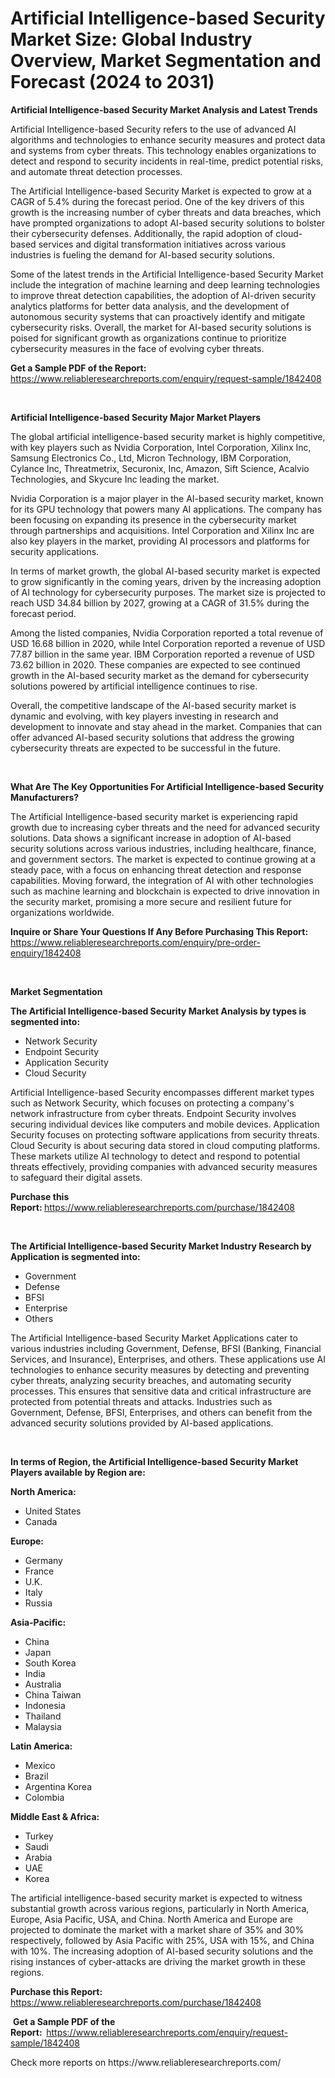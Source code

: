 <p><h1>Artificial Intelligence-based Security Market Size: Global Industry Overview, Market Segmentation and Forecast (2024 to 2031)</h1></p><p><strong>Artificial Intelligence-based Security Market Analysis and Latest Trends</strong></p>
<p><p>Artificial Intelligence-based Security refers to the use of advanced AI algorithms and technologies to enhance security measures and protect data and systems from cyber threats. This technology enables organizations to detect and respond to security incidents in real-time, predict potential risks, and automate threat detection processes.</p><p>The Artificial Intelligence-based Security Market is expected to grow at a CAGR of 5.4% during the forecast period. One of the key drivers of this growth is the increasing number of cyber threats and data breaches, which have prompted organizations to adopt AI-based security solutions to bolster their cybersecurity defenses. Additionally, the rapid adoption of cloud-based services and digital transformation initiatives across various industries is fueling the demand for AI-based security solutions.</p><p>Some of the latest trends in the Artificial Intelligence-based Security Market include the integration of machine learning and deep learning technologies to improve threat detection capabilities, the adoption of AI-driven security analytics platforms for better data analysis, and the development of autonomous security systems that can proactively identify and mitigate cybersecurity risks. Overall, the market for AI-based security solutions is poised for significant growth as organizations continue to prioritize cybersecurity measures in the face of evolving cyber threats.</p></p>
<p><strong>Get a Sample PDF of the Report:&nbsp;</strong> <a href="https://www.reliableresearchreports.com/enquiry/request-sample/1842408">https://www.reliableresearchreports.com/enquiry/request-sample/1842408</a></p>
<p>&nbsp;</p>
<p><strong>Artificial Intelligence-based Security Major Market Players</strong></p>
<p><p>The global artificial intelligence-based security market is highly competitive, with key players such as Nvidia Corporation, Intel Corporation, Xilinx Inc, Samsung Electronics Co., Ltd, Micron Technology, IBM Corporation, Cylance Inc, Threatmetrix, Securonix, Inc, Amazon, Sift Science, Acalvio Technologies, and Skycure Inc leading the market.</p><p>Nvidia Corporation is a major player in the AI-based security market, known for its GPU technology that powers many AI applications. The company has been focusing on expanding its presence in the cybersecurity market through partnerships and acquisitions. Intel Corporation and Xilinx Inc are also key players in the market, providing AI processors and platforms for security applications.</p><p>In terms of market growth, the global AI-based security market is expected to grow significantly in the coming years, driven by the increasing adoption of AI technology for cybersecurity purposes. The market size is projected to reach USD 34.84 billion by 2027, growing at a CAGR of 31.5% during the forecast period.</p><p>Among the listed companies, Nvidia Corporation reported a total revenue of USD 16.68 billion in 2020, while Intel Corporation reported a revenue of USD 77.87 billion in the same year. IBM Corporation reported a revenue of USD 73.62 billion in 2020. These companies are expected to see continued growth in the AI-based security market as the demand for cybersecurity solutions powered by artificial intelligence continues to rise.</p><p>Overall, the competitive landscape of the AI-based security market is dynamic and evolving, with key players investing in research and development to innovate and stay ahead in the market. Companies that can offer advanced AI-based security solutions that address the growing cybersecurity threats are expected to be successful in the future.</p></p>
<p>&nbsp;</p>
<p><strong>What Are The Key Opportunities For Artificial Intelligence-based Security Manufacturers?</strong></p>
<p><p>The Artificial Intelligence-based security market is experiencing rapid growth due to increasing cyber threats and the need for advanced security solutions. Data shows a significant increase in adoption of AI-based security solutions across various industries, including healthcare, finance, and government sectors. The market is expected to continue growing at a steady pace, with a focus on enhancing threat detection and response capabilities. Moving forward, the integration of AI with other technologies such as machine learning and blockchain is expected to drive innovation in the security market, promising a more secure and resilient future for organizations worldwide.</p></p>
<p><strong>Inquire or Share Your Questions If Any Before Purchasing This Report:</strong> <a href="https://www.reliableresearchreports.com/enquiry/pre-order-enquiry/1842408">https://www.reliableresearchreports.com/enquiry/pre-order-enquiry/1842408</a></p>
<p>&nbsp;</p>
<p><strong>Market Segmentation</strong></p>
<p><strong>The Artificial Intelligence-based Security Market Analysis by types is segmented into:</strong></p>
<p><ul><li>Network Security</li><li>Endpoint Security</li><li>Application Security</li><li>Cloud Security</li></ul></p>
<p><p>Artificial Intelligence-based Security encompasses different market types such as Network Security, which focuses on protecting a company's network infrastructure from cyber threats. Endpoint Security involves securing individual devices like computers and mobile devices. Application Security focuses on protecting software applications from security threats. Cloud Security is about securing data stored in cloud computing platforms. These markets utilize AI technology to detect and respond to potential threats effectively, providing companies with advanced security measures to safeguard their digital assets.</p></p>
<p><strong>Purchase this Report:&nbsp;</strong><a href="https://www.reliableresearchreports.com/purchase/1842408">https://www.reliableresearchreports.com/purchase/1842408</a></p>
<p>&nbsp;</p>
<p><strong>The Artificial Intelligence-based Security Market Industry Research by Application is segmented into:</strong></p>
<p><ul><li>Government</li><li>Defense</li><li>BFSI</li><li>Enterprise</li><li>Others</li></ul></p>
<p><p>The Artificial Intelligence-based Security Market Applications cater to various industries including Government, Defense, BFSI (Banking, Financial Services, and Insurance), Enterprises, and others. These applications use AI technologies to enhance security measures by detecting and preventing cyber threats, analyzing security breaches, and automating security processes. This ensures that sensitive data and critical infrastructure are protected from potential threats and attacks. Industries such as Government, Defense, BFSI, Enterprises, and others can benefit from the advanced security solutions provided by AI-based applications.</p></p>
<p>&nbsp;</p>
<p><strong>In terms of Region, the Artificial Intelligence-based Security Market Players available by Region are:</strong></p>
<p>
    <p> <strong> North America: </strong>
        <ul>
            <li>United States</li>
            <li>Canada</li>
        </ul>
        </p> 
    <p> <strong> Europe: </strong>
        <ul>
            <li>Germany</li>
            <li>France</li>
            <li>U.K.</li>
            <li>Italy</li>
            <li>Russia</li>
        </ul>
        </p> 
    <p> <strong> Asia-Pacific: </strong>
        <ul>
            <li>China</li>
            <li>Japan</li>
            <li>South Korea</li>
            <li>India</li>
            <li>Australia</li>
            <li>China Taiwan</li>
            <li>Indonesia</li>
            <li>Thailand</li>
            <li>Malaysia</li>
        </ul>
        </p> 
    <p> <strong> Latin America: </strong>
        <ul>
            <li>Mexico</li>
            <li>Brazil</li>
            <li>Argentina Korea</li>
            <li>Colombia</li>
        </ul>
        </p> 
    <p> <strong> Middle East & Africa: </strong>
        <ul>
            <li>Turkey</li>
            <li>Saudi</li>
            <li>Arabia</li>
            <li>UAE</li>
            <li>Korea</li>
        </ul>
    </p>
    </p>
<p><p>The artificial intelligence-based security market is expected to witness substantial growth across various regions, particularly in North America, Europe, Asia Pacific, USA, and China. North America and Europe are projected to dominate the market with a market share of 35% and 30% respectively, followed by Asia Pacific with 25%, USA with 15%, and China with 10%. The increasing adoption of AI-based security solutions and the rising instances of cyber-attacks are driving the market growth in these regions.</p></p>
<p><strong>Purchase this Report: </strong><a href="https://www.reliableresearchreports.com/purchase/1842408">https://www.reliableresearchreports.com/purchase/1842408</a></p>
<p>&nbsp;<strong>Get a Sample PDF of the Report:&nbsp;&nbsp;</strong><a href="https://www.reliableresearchreports.com/enquiry/request-sample/1842408">https://www.reliableresearchreports.com/enquiry/request-sample/1842408</a></p>
<p><strong></strong></p>
<p>Check more reports on https://www.reliableresearchreports.com/</p>